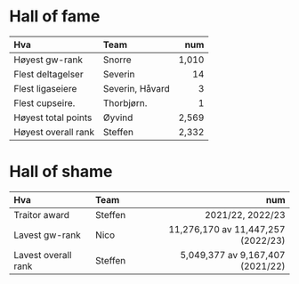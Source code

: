 # Hall of fame

| Hva                 | Team             | num   |
| :------------------ | :--------        | ----: |
| Høyest gw-rank      | Snorre 	         | 1,010 |
| Flest deltagelser   | Severin 	       | 14    |
| Flest ligaseiere    | Severin, Håvard  | 3     |
| Flest cupseire.     | Thorbjørn.       | 1     |
| Høyest total points | Øyvind  	       | 2,569 |
| Høyest overall rank | Steffen  	       | 2,332 |

# Hall of shame

| Hva                 | Team        | num                                |
| :------------------ | :--------   | ----:                              |
| Traitor award       | Steffen 	  | 2021/22, 2022/23                   |
| Lavest gw-rank      | Nico        | 11,276,170 av 11,447,257 (2022/23) |
| Lavest overall rank | Steffen     | 5,049,377 av 9,167,407 (2021/22)   | 
